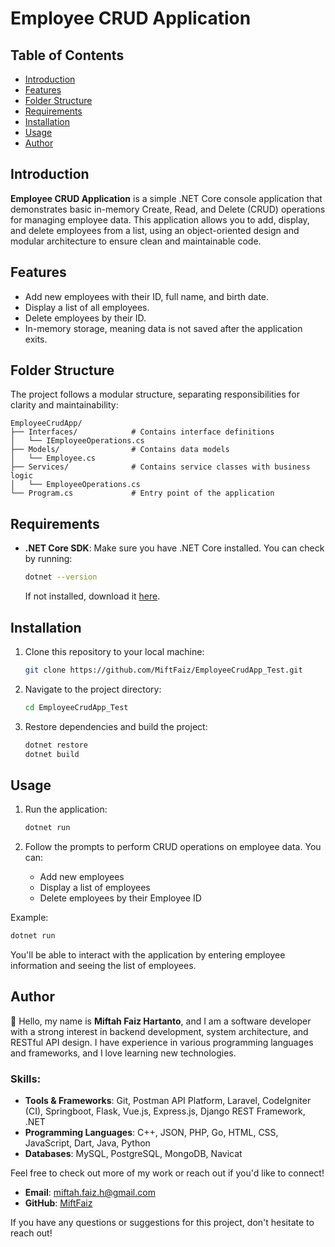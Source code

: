 # Employee CRUD Application

## Table of Contents
- [Introduction](#introduction)
- [Features](#features)
- [Folder Structure](#folder-structure)
- [Requirements](#requirements)
- [Installation](#installation)
- [Usage](#usage)
- [Author](#author)

## Introduction

**Employee CRUD Application** is a simple .NET Core console application that demonstrates basic in-memory Create, Read, and Delete (CRUD) operations for managing employee data. This application allows you to add, display, and delete employees from a list, using an object-oriented design and modular architecture to ensure clean and maintainable code.

## Features
- Add new employees with their ID, full name, and birth date.
- Display a list of all employees.
- Delete employees by their ID.
- In-memory storage, meaning data is not saved after the application exits.

## Folder Structure
The project follows a modular structure, separating responsibilities for clarity and maintainability:

```
EmployeeCrudApp/
├── Interfaces/            # Contains interface definitions
│   └── IEmployeeOperations.cs
├── Models/                # Contains data models
│   └── Employee.cs
├── Services/              # Contains service classes with business logic
│   └── EmployeeOperations.cs
└── Program.cs             # Entry point of the application
```

## Requirements
- **.NET Core SDK**: Make sure you have .NET Core installed. You can check by running:
  ```bash
  dotnet --version
  ```
  If not installed, download it [here](https://dotnet.microsoft.com/download/dotnet-core).

## Installation

1. Clone this repository to your local machine:
   ```bash
   git clone https://github.com/MiftFaiz/EmployeeCrudApp_Test.git
   ```

2. Navigate to the project directory:
   ```bash
   cd EmployeeCrudApp_Test
   ```

3. Restore dependencies and build the project:
   ```bash
   dotnet restore
   dotnet build
   ```

## Usage

1. Run the application:
   ```bash
   dotnet run
   ```

2. Follow the prompts to perform CRUD operations on employee data. You can:
   - Add new employees
   - Display a list of employees
   - Delete employees by their Employee ID

Example:
```bash
dotnet run
```
You'll be able to interact with the application by entering employee information and seeing the list of employees.

## Author

👋 Hello, my name is **Miftah Faiz Hartanto**, and I am a software developer with a strong interest in backend development, system architecture, and RESTful API design. I have experience in various programming languages and frameworks, and I love learning new technologies.

### Skills:
- **Tools & Frameworks**: Git, Postman API Platform, Laravel, CodeIgniter (CI), Springboot, Flask, Vue.js, Express.js, Django REST Framework, .NET
- **Programming Languages**: C++, JSON, PHP, Go, HTML, CSS, JavaScript, Dart, Java, Python
- **Databases**: MySQL, PostgreSQL, MongoDB, Navicat

Feel free to check out more of my work or reach out if you'd like to connect!

- **Email**: miftah.faiz.h@gmail.com
- **GitHub**: [MiftFaiz](https://github.com/MiftFaiz)


If you have any questions or suggestions for this project, don't hesitate to reach out!
